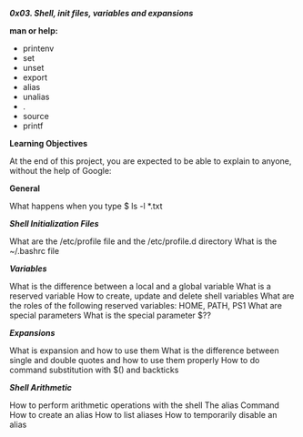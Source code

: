 ***0x03. Shell, init files, variables and expansions***

**man or help:**
- printenv
- set
- unset
- export
- alias
- unalias
- .
- source
- printf

**Learning Objectives**

At the end of this project, you are expected to be able to explain to anyone, without the help of Google:

**General**

What happens when you type $ ls -l *.txt

***Shell Initialization Files***

What are the /etc/profile file and the /etc/profile.d directory
What is the ~/.bashrc file

***Variables***

What is the difference between a local and a global variable
What is a reserved variable
How to create, update and delete shell variables
What are the roles of the following reserved variables: HOME, PATH, PS1
What are special parameters
What is the special parameter $??

***Expansions***

What is expansion and how to use them
What is the difference between single and double quotes and how to use them properly
How to do command substitution with $() and backticks

***Shell Arithmetic***

How to perform arithmetic operations with the shell
The alias Command
How to create an alias
How to list aliases
How to temporarily disable an alias
